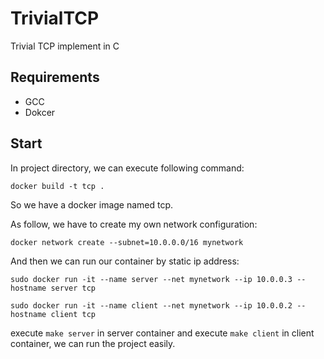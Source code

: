# TrivialTCP
Trivial TCP implement in C

## Requirements
- GCC
- Dokcer

## Start
In project directory, we can execute following command:
   
```shell
docker build -t tcp .
```
So we have a docker image named tcp.    
   

As follow, we have to create my own network configuration:  


```shell
docker network create --subnet=10.0.0.0/16 mynetwork
```
And then we can run our container by static ip address:     

```shell
sudo docker run -it --name server --net mynetwork --ip 10.0.0.3 --hostname server tcp

sudo docker run -it --name client --net mynetwork --ip 10.0.0.2 --hostname client tcp
```
execute `make server` in server container and execute `make client` in client container, we can run the project easily.

